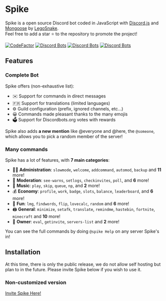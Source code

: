 # Spike


Spike is a open source Discord bot coded in JavaScript with [Discord.js](https://discord.js.org) and [Mongoose](https://mongoosejs.com/docs/api.html) by [LegoSnake](https://github.com/LegoSnake).  
Feel free to add a star ⭐ to the repository to promote the project!

[![CodeFactor](https://www.codefactor.io/repository/github/legosnake/spikebot/badge)](https://www.codefactor.io/repository/github/legosnake/spikebot)
[![Discord Bots](https://top.gg/api/widget/status/784206699933859871.svg?noavatar=true)](https://top.gg/bot/784206699933859871)
[![Discord Bots](https://top.gg/api/widget/servers/784206699933859871.svg?noavatar=true)](https://top.gg/bot/784206699933859871)
[![Discord Bots](https://top.gg/api/widget/upvotes/784206699933859871.svg?noavatar=true)](https://top.gg/bot/784206699933859871)

## Features

### Complete Bot

Spike offers (non-exhaustive list):
*   ✉️ Support for commands in direct messages
*   🇫🇷 Support for translations (limited languages)
*   ⚙️ Guild configuration (prefix, ignored channels, etc...)
*   😀 Commands made pleasant thanks to the many emojis
*   🗳️ Support for Discordbots.org votes with rewards

Spike also adds **a new mention** like @everyone and @here, the `@someone`, which allows you to pick a random member of the server!

### Many commands

Spike has a lot of features, with **7 main categories**:

*   👩‍💼 **Administration**: `slowmode`, `welcome`, `addcommand`, `automod`, `backup` and **11** more! 
*   🚓 **Moderation**: `see-warns`, `setlogs`, `checkinvites`, `poll`, and **6** more! 
*   🎵 **Music**: `play`, `skip`, `queue`, `np`, and **2** more! 
*   💰 **Economy**: `profile`, `work`, `badge`, `slots`, `balance`, `leaderboard`, and **6** more! 
*   👻 **Fun**: `lmg`, `findwords`, `flip`, `lovecalc`, `random` and **6** more! 
*   🖨️ **General**: `minimize`, `setafk`, `translate`, `remindme`, `hastebin`, `fortnite`, `minecraft` and **10** more! 
*   👑 **Owner**: `eval`, `getinvite`, `servers-list` and **2** more!

You can see the full commands by doing `@spike Help` on any server Spike's in!

## Installation

At this time, there is only the public release, we do not allow self hosting but plan to in the future. Please invite Spike below if you wish to use it.

### Non-customized version

[Invite Spike Here!](https://discord.com/api/oauth2/authorize?client_id=784206699933859871&permissions=8&scope=bot)

